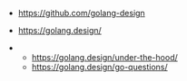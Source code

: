 - https://github.com/golang-design
- https://golang.design/

- - https://golang.design/under-the-hood/
  - https://golang.design/go-questions/